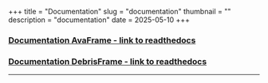 +++
title = "Documentation"
slug = "documentation"
thumbnail = ""
description = "documentation"
date = 2025-05-10 
+++


### [Documentation AvaFrame - link to readthedocs](https://docs.avaframe.org)
### [Documentation DebrisFrame - link to readthedocs](https://docs.debrisframe.org)

---

